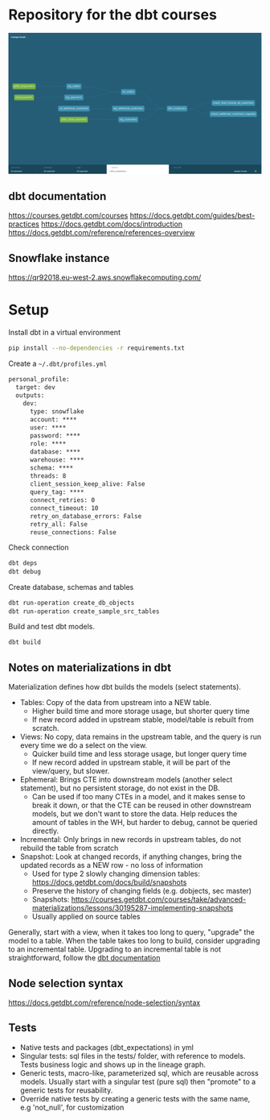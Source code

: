 # Repository for the dbt courses

![Data Lineage](.github/assets/lineage_graph.png)

## dbt documentation

<https://courses.getdbt.com/courses>
<https://docs.getdbt.com/guides/best-practices>
<https://docs.getdbt.com/docs/introduction>
<https://docs.getdbt.com/reference/references-overview>

## Snowflake instance

<https://qr92018.eu-west-2.aws.snowflakecomputing.com/>

# Setup

Install dbt in a virtual environment

```bash
pip install --no-dependencies -r requirements.txt
```

Create a `~/.dbt/profiles.yml`

```
personal_profile:
  target: dev
  outputs:
    dev:
      type: snowflake
      account: ****
      user: ****
      password: ****
      role: ****
      database: ****
      warehouse: ****
      schema: ****
      threads: 8
      client_session_keep_alive: False
      query_tag: ****
      connect_retries: 0
      connect_timeout: 10
      retry_on_database_errors: False
      retry_all: False
      reuse_connections: False
```

Check connection

```bash
dbt deps
dbt debug
```

Create database, schemas and tables

```bash
dbt run-operation create_db_objects
dbt run-operation create_sample_src_tables
```

Build and test dbt models.

```bash
dbt build
```

## Notes on materializations in dbt

Materialization defines how dbt builds the models (select statements).

* Tables: Copy of the data from upstream into a NEW table.
  * Higher build time and more storage usage, but shorter query time
  * If new record added in upstream stable, model/table is rebuilt from scratch.
* Views: No copy, data remains in the upstream table, and the query is run every time we do a select on the view.
  * Quicker build time and less storage usage, but longer query time
  * If new record added in upstream stable, it will be part of the view/query, but slower.
* Ephemeral: Brings CTE into downstream models (another select statement), but no persistent storage, do not exist in the DB.
  * Can be used if too many CTEs in a model, and it makes sense to break it down, or that the CTE can be reused
  in other downstream models, but we don't want to store the data.
  Help reduces the amount of tables in the WH, but harder to debug, cannot be queried directly.
* Incremental: Only brings in new records in upstream tables, do not rebuild the table from scratch
* Snapshot: Look at changed records, if anything changes, bring the updated records as a NEW row - no loss of information
  * Used for type 2 slowly changing dimension tables: <https://docs.getdbt.com/docs/build/snapshots>
  * Preserve the history of changing fields (e.g. dobjects, sec master)
  * Snapshots: <https://courses.getdbt.com/courses/take/advanced-materializations/lessons/30195287-implementing-snapshots>
  * Usually applied on source tables

Generally, start with a view, when it takes too long to query, "upgrade" the model to a table.
When the table takes too long to build, consider upgrading to an incremental table.
Upgrading to an incremental table is not straightforward, follow the [dbt documentation](https://courses.getdbt.com/courses/take/advanced-materializations/lessons/30195285-incremental-models)

## Node selection syntax

<https://docs.getdbt.com/reference/node-selection/syntax>

## Tests

* Native tests and packages (dbt_expectations) in yml
* Singular tests: sql files in the tests/ folder, with reference to models.
  Tests business logic and shows up in the lineage graph.
* Generic tests, macro-like, parameterized sql, which are reusable across models.
  Usually start with a singular test (pure sql) then "promote" to a generic tests for reusability.
* Override native tests by creating a generic tests with the same name, e.g 'not_null', for customization
